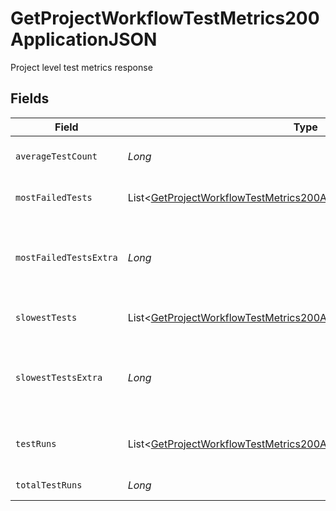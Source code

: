 # GetProjectWorkflowTestMetrics200ApplicationJSON

Project level test metrics response


## Fields

| Field                                                                                                                                                             | Type                                                                                                                                                              | Required                                                                                                                                                          | Description                                                                                                                                                       |
| ----------------------------------------------------------------------------------------------------------------------------------------------------------------- | ----------------------------------------------------------------------------------------------------------------------------------------------------------------- | ----------------------------------------------------------------------------------------------------------------------------------------------------------------- | ----------------------------------------------------------------------------------------------------------------------------------------------------------------- |
| `averageTestCount`                                                                                                                                                | *Long*                                                                                                                                                            | :heavy_check_mark:                                                                                                                                                | The average number of tests executed per run                                                                                                                      |
| `mostFailedTests`                                                                                                                                                 | List<[GetProjectWorkflowTestMetrics200ApplicationJSONMostFailedTests](../../models/operations/GetProjectWorkflowTestMetrics200ApplicationJSONMostFailedTests.md)> | :heavy_check_mark:                                                                                                                                                | Metrics for the most frequently failing tests                                                                                                                     |
| `mostFailedTestsExtra`                                                                                                                                            | *Long*                                                                                                                                                            | :heavy_check_mark:                                                                                                                                                | The number of tests with the same success rate being omitted from most_failed_tests                                                                               |
| `slowestTests`                                                                                                                                                    | List<[GetProjectWorkflowTestMetrics200ApplicationJSONSlowestTests](../../models/operations/GetProjectWorkflowTestMetrics200ApplicationJSONSlowestTests.md)>       | :heavy_check_mark:                                                                                                                                                | Metrics for the slowest running tests                                                                                                                             |
| `slowestTestsExtra`                                                                                                                                               | *Long*                                                                                                                                                            | :heavy_check_mark:                                                                                                                                                | The number of tests with the same duration rate being omitted from slowest_tests                                                                                  |
| `testRuns`                                                                                                                                                        | List<[GetProjectWorkflowTestMetrics200ApplicationJSONTestRuns](../../models/operations/GetProjectWorkflowTestMetrics200ApplicationJSONTestRuns.md)>               | :heavy_check_mark:                                                                                                                                                | Test counts grouped by pipeline number and workflow id                                                                                                            |
| `totalTestRuns`                                                                                                                                                   | *Long*                                                                                                                                                            | :heavy_check_mark:                                                                                                                                                | The total number of test runs                                                                                                                                     |